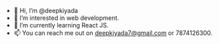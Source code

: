 - 👋 Hi, I’m @deepkiyada
- 👀 I’m interested in web development.
- 🌱 I’m currently learning React JS.
- 📫 You can reach me out on deepkiyada7@gmail.com or 7874126300. 

<!---
deepkiyada/deepkiyada is a ✨ special ✨ repository because its `README.md` (this file) appears on your GitHub profile.
You can click the Preview link to take a look at your changes.
--->
